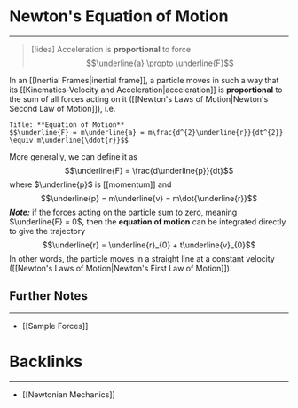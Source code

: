 # Newton's Equation of Motion
---

> [!idea]
> Acceleration is **proportional** to force
> $$\underline{a} \propto \underline{F}$$

In an [[Inertial Frames|inertial frame]], a particle moves in such a way that its [[Kinematics-Velocity and Acceleration|acceleration]] is **proportional** to the sum of all forces acting on it ([[Newton's Laws of Motion|Newton's Second Law of Motion]]), i.e. 
```ad-Definition
Title: **Equation of Motion**
$$\underline{F} = m\underline{a} = m\frac{d^{2}\underline{r}}{dt^{2}} \equiv m\underline{\ddot{r}}$$
```

More generally, we can define it as
$$\underline{F} = \frac{d\underline{p}}{dt}$$where $\underline{p}$ is [[momentum]] and 
$$\underline{p} = m\underline{v} = m\dot{\underline{r}}$$
***Note:*** if the forces acting on the particle sum to zero, meaning $\underline{F} = 0$, then the **equation of motion** can be integrated directly to give the trajectory
$$\underline{r} = \underline{r}_{0} + t\underline{v}_{0}$$
In other words, the particle moves in a straight line at a constant velocity ([[Newton's Laws of Motion|Newton's First Law of Motion]]).

## Further Notes
---
- [[Sample Forces]]
# Backlinks
---
- [[Newtonian Mechanics]]
